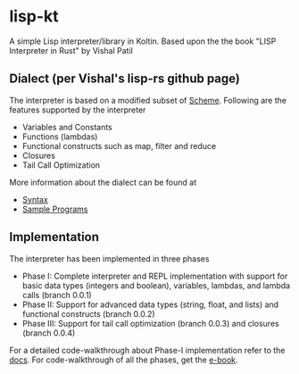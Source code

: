 # lisp-kt

A simple Lisp interpreter/library in Koltin. Based upon the the book "LISP Interpreter in Rust" by Vishal Patil

## Dialect (per Vishal's lisp-rs github page)
The interpreter is based on a modified subset of [Scheme](https://en.wikipedia.org/wiki/Scheme_(programming_language)). Following are the features supported by the interpreter

- Variables and Constants
- Functions (lambdas)
- Functional constructs such as map, filter and reduce
- Closures
- Tail Call Optimization

More information about the dialect can be found at

- [Syntax](https://github.com/vishpat/lisp-rs/wiki/Lisp-Syntax)
- [Sample Programs](https://github.com/vishpat/lisp-rs/wiki/Sample-programs)

## Implementation

The interpreter has been implemented in three phases

- Phase I: Complete interpreter and REPL implementation with support for basic data types (integers and boolean), variables, lambdas, and lambda calls (branch 0.0.1)
- Phase II: Support for advanced data types (string, float, and lists) and functional constructs (branch 0.0.2)
- Phase III: Support for tail call optimization (branch 0.0.3) and closures (branch 0.0.4)


For a detailed code-walkthrough about Phase-I implementation refer to the [docs](https://vishpat.github.io/lisp-rs). For code-walkthrough of all the phases, get the [e-book](https://www.amazon.com/dp/B0B1Z48DMT/ref=cm_sw_r_apan_QD16PC5E2EZWMKB1EZMK).
